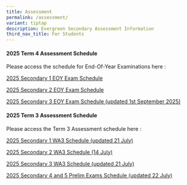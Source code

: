 ```yaml
---
title: Assessment
permalink: /assessment/
variant: tiptap
description: Evergreen Secondary Assessment Information
third_nav_title: For Students
---
```

<h4><strong>2025 Term 4 Assessment Schedule</strong></h4>
<p>Please access the schedule for End-Of-Year Examinations here :</p>
<p><a href="/files/Timetables/Assessment Timetable/EOY_EXAM_SCHEDULE_2025_Sec_1.pdf" rel="noopener nofollow" target="_blank">2025 Secondary 1 EOY Exam Schedule</a>
</p>
<p><a href="/files/Timetables/Assessment Timetable/EOY_EXAM_SCHEDULE_2025_Sec_2.pdf" rel="noopener nofollow" target="_blank">2025 Secondary 2 EOY Exam Schedule</a>
</p>
<p><a href="/files/EOY_EXAM_SCHEDULE_2025_Sec_3.pdf" rel="noopener nofollow" target="_blank">2025 Secondary 3 EOY Exam Schedule (updated 1st September 2025)</a>
</p>
<p></p>
<p></p>
<h4><strong>2025 Term 3 Assessment Schedule</strong></h4>
<p>Please access the Term 3 Assessment schedule here :</p>
<p><a href="/files/Timetables/Assessment Timetable/WA3_SEC_1_Schedule_2025.pdf" rel="noopener nofollow" target="_blank">2025 Secondary 1 WA3 Schedule (updated 21 July)</a>
</p>
<p><a href="/files/Timetables/Assessment Timetable/WA3_SEC_2_Schedule_2025.pdf" rel="noopener nofollow" target="_blank">2025 Secondary 2 WA3 Schedule (14 July)</a>
</p>
<p><a href="/files/Timetables/Assessment Timetable/WA3_SEC_3_Schedule_2025.pdf" rel="noopener nofollow" target="_blank">2025 Secondary 3 WA3 Schedule (updated 21 July)</a>
</p>
<p><a href="/files/Timetables/Assessment Timetable/2025_N_O_Level_Preliminary_Examinations_Updated_Schedule.pdf" rel="noopener nofollow" target="_blank">2025 Secondary 4 and 5 Prelim Exams Schedule (updated 22 July)</a>
</p>
<p></p>